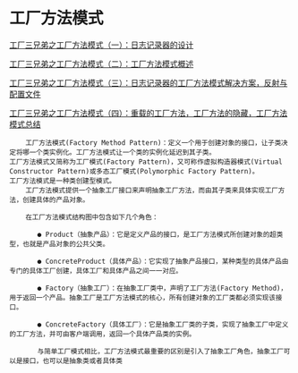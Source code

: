 # 工厂方法模式

[工厂三兄弟之工厂方法模式（一）：日志记录器的设计](https://blog.csdn.net/lovelion/article/details/9306457)

[工厂三兄弟之工厂方法模式（二）：工厂方法模式概述](https://blog.csdn.net/lovelion/article/details/9306745)

[工厂三兄弟之工厂方法模式（三）：日志记录器的工厂方法模式解决方案，反射与配置文件](https://blog.csdn.net/lovelion/article/details/9307137)

[工厂三兄弟之工厂方法模式（四）：重载的工厂方法，工厂方法的隐藏，工厂方法模式总结](https://blog.csdn.net/lovelion/article/details/9307561)

```aidl
    工厂方法模式(Factory Method Pattern)：定义一个用于创建对象的接口，让子类决定将哪一个类实例化。工厂方法模式让一个类的实例化延迟到其子类。
工厂方法模式又简称为工厂模式(Factory Pattern)，又可称作虚拟构造器模式(Virtual Constructor Pattern)或多态工厂模式(Polymorphic Factory Pattern)。
工厂方法模式是一种类创建型模式。
    工厂方法模式提供一个抽象工厂接口来声明抽象工厂方法，而由其子类来具体实现工厂方法，创建具体的产品对象。
    
    在工厂方法模式结构图中包含如下几个角色：
    
       ● Product（抽象产品）：它是定义产品的接口，是工厂方法模式所创建对象的超类型，也就是产品对象的公共父类。

       ● ConcreteProduct（具体产品）：它实现了抽象产品接口，某种类型的具体产品由专门的具体工厂创建，具体工厂和具体产品之间一一对应。

       ● Factory（抽象工厂）：在抽象工厂类中，声明了工厂方法(Factory Method)，用于返回一个产品。抽象工厂是工厂方法模式的核心，所有创建对象的工厂类都必须实现该接口。

       ● ConcreteFactory（具体工厂）：它是抽象工厂类的子类，实现了抽象工厂中定义的工厂方法，并可由客户端调用，返回一个具体产品类的实例。

       与简单工厂模式相比，工厂方法模式最重要的区别是引入了抽象工厂角色，抽象工厂可以是接口，也可以是抽象类或者具体类
```